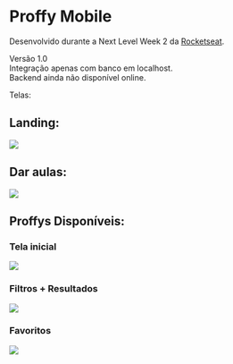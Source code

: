 # Proffy Mobile

Desenvolvido durante a Next Level Week 2 da [Rocketseat](https://github.com/Rocketseat).

Versão 1.0<br>
Integração apenas com banco em localhost.<br>
Backend ainda não disponível online.

Telas:

## Landing:
![](https://i.imgur.com/atvQIRj.png)

## Dar aulas:
![](https://i.imgur.com/Jnn5bWc.png)

## Proffys Disponíveis:
### Tela inicial
![](https://i.imgur.com/gBvRLe5.png)
### Filtros + Resultados
![](https://i.imgur.com/GB5D8fY.png)
### Favoritos
![](https://i.imgur.com/zfaSplR.png)